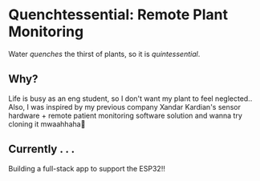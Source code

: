 # Quenchtessential: Remote Plant Monitoring
Water _quenches_ the thirst of plants, so it is _quintessential_.

## Why? 
Life is busy as an eng student, so I don't want my plant to feel neglected.. Also, I was inspired by my previous company Xandar Kardian's sensor hardware + remote patient monitoring software solution and wanna try cloning it mwaahhaha🤫

## Currently . . .
Building a full-stack app to support the ESP32!!

